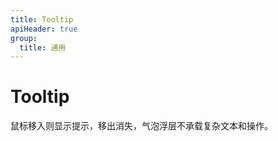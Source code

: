 ```yaml
---
title: Tooltip
apiHeader: true
group:
  title: 通用
---
```


# Tooltip

鼠标移入则显示提示，移出消失，气泡浮层不承载复杂文本和操作。

<code src="./example/demo1.tsx"></code>
